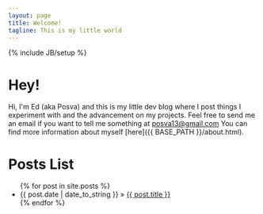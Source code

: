 ```yaml
---
layout: page
title: Welcome!
tagline: This is my little world
---
```

{% include JB/setup %}

# Hey!
Hi, I'm Ed (aka Posva) and this is my little dev blog where I post things I experiment with and the advancement on my projects.
Feel free to send me an email if you want to tell me something at posva13@gmail.com
You can find more information about myself [here]({{ BASE_PATH }}/about.html).

# Posts List
<ul class="posts">
  {% for post in site.posts %}
    <li><span>{{ post.date | date_to_string }}</span> &raquo; <a href="{{ BASE_PATH }}{{ post.url }}">{{ post.title }}</a></li>
  {% endfor %}
</ul>


